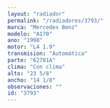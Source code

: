 ```yaml
---
layout: "radiador"
permalink: "/radiadores/3793/"
marca: "Mercedes Benz"
modelo: "A170"
ano: "1998"
motor: "L4 1.9"
transmision: "Automática"
parte: "62781A"
clima: "Con clima"
alto: "23 5/8"
ancho: "14 1/8"
observaciones: ""
id: "3793"
---
```



